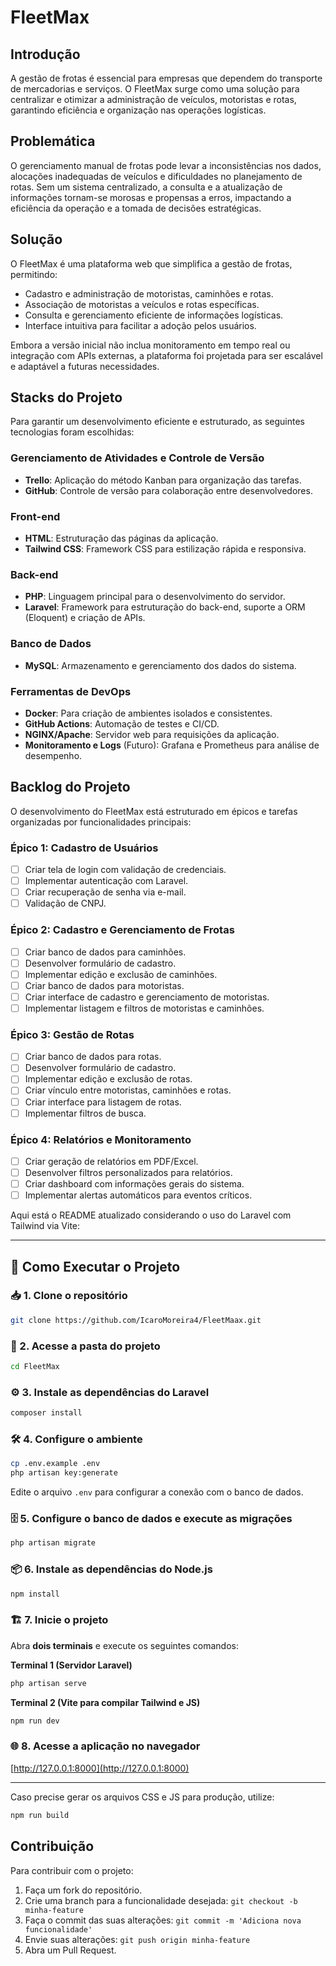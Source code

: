 # FleetMax

## Introdução

A gestão de frotas é essencial para empresas que dependem do transporte de mercadorias e serviços. O FleetMax surge como uma solução para centralizar e otimizar a administração de veículos, motoristas e rotas, garantindo eficiência e organização nas operações logísticas.

## Problemática

O gerenciamento manual de frotas pode levar a inconsistências nos dados, alocações inadequadas de veículos e dificuldades no planejamento de rotas. Sem um sistema centralizado, a consulta e a atualização de informações tornam-se morosas e propensas a erros, impactando a eficiência da operação e a tomada de decisões estratégicas.

## Solução

O FleetMax é uma plataforma web que simplifica a gestão de frotas, permitindo:

-   Cadastro e administração de motoristas, caminhões e rotas.
-   Associação de motoristas a veículos e rotas específicas.
-   Consulta e gerenciamento eficiente de informações logísticas.
-   Interface intuitiva para facilitar a adoção pelos usuários.

Embora a versão inicial não inclua monitoramento em tempo real ou integração com APIs externas, a plataforma foi projetada para ser escalável e adaptável a futuras necessidades.

## Stacks do Projeto

Para garantir um desenvolvimento eficiente e estruturado, as seguintes tecnologias foram escolhidas:

### **Gerenciamento de Atividades e Controle de Versão**

-   **Trello**: Aplicação do método Kanban para organização das tarefas.
-   **GitHub**: Controle de versão para colaboração entre desenvolvedores.

### **Front-end**

-   **HTML**: Estruturação das páginas da aplicação.
-   **Tailwind CSS**: Framework CSS para estilização rápida e responsiva.

### **Back-end**

-   **PHP**: Linguagem principal para o desenvolvimento do servidor.
-   **Laravel**: Framework para estruturação do back-end, suporte a ORM (Eloquent) e criação de APIs.

### **Banco de Dados**

-   **MySQL**: Armazenamento e gerenciamento dos dados do sistema.

### **Ferramentas de DevOps**

-   **Docker**: Para criação de ambientes isolados e consistentes.
-   **GitHub Actions**: Automação de testes e CI/CD.
-   **NGINX/Apache**: Servidor web para requisições da aplicação.
-   **Monitoramento e Logs** (Futuro): Grafana e Prometheus para análise de desempenho.

## Backlog do Projeto

O desenvolvimento do FleetMax está estruturado em épicos e tarefas organizadas por funcionalidades principais:

### **Épico 1: Cadastro de Usuários**

-   [ ] Criar tela de login com validação de credenciais.
-   [ ] Implementar autenticação com Laravel.
-   [ ] Criar recuperação de senha via e-mail.
-   [ ] Validação de CNPJ.

### **Épico 2: Cadastro e Gerenciamento de Frotas**

-   [ ] Criar banco de dados para caminhões.
-   [ ] Desenvolver formulário de cadastro.
-   [ ] Implementar edição e exclusão de caminhões.
-   [ ] Criar banco de dados para motoristas.
-   [ ] Criar interface de cadastro e gerenciamento de motoristas.
-   [ ] Implementar listagem e filtros de motoristas e caminhões.

### **Épico 3: Gestão de Rotas**

-   [ ] Criar banco de dados para rotas.
-   [ ] Desenvolver formulário de cadastro.
-   [ ] Implementar edição e exclusão de rotas.
-   [ ] Criar vínculo entre motoristas, caminhões e rotas.
-   [ ] Criar interface para listagem de rotas.
-   [ ] Implementar filtros de busca.

### **Épico 4: Relatórios e Monitoramento**

-   [ ] Criar geração de relatórios em PDF/Excel.
-   [ ] Desenvolver filtros personalizados para relatórios.
-   [ ] Criar dashboard com informações gerais do sistema.
-   [ ] Implementar alertas automáticos para eventos críticos.

Aqui está o README atualizado considerando o uso do Laravel com Tailwind via Vite:

---

## 🚀 Como Executar o Projeto

### 📥 1. Clone o repositório

```bash
git clone https://github.com/IcaroMoreira4/FleetMaax.git
```

### 📂 2. Acesse a pasta do projeto

```bash
cd FleetMax
```

### ⚙️ 3. Instale as dependências do Laravel

```bash
composer install
```

### 🛠 4. Configure o ambiente

```bash
cp .env.example .env
php artisan key:generate
```

Edite o arquivo `.env` para configurar a conexão com o banco de dados.

### 🗄️ 5. Configure o banco de dados e execute as migrações

```bash
php artisan migrate
```

### 📦 6. Instale as dependências do Node.js

```bash
npm install
```

### 🏗️ 7. Inicie o projeto

Abra **dois terminais** e execute os seguintes comandos:

**Terminal 1 (Servidor Laravel)**

```bash
php artisan serve
```

**Terminal 2 (Vite para compilar Tailwind e JS)**

```bash
npm run dev
```

### 🌐 8. Acesse a aplicação no navegador

[http://127.0.0.1:8000](http://127.0.0.1:8000)

---

Caso precise gerar os arquivos CSS e JS para produção, utilize:

```bash
npm run build
```

## Contribuição

Para contribuir com o projeto:

1. Faça um fork do repositório.
2. Crie uma branch para a funcionalidade desejada: `git checkout -b minha-feature`
3. Faça o commit das suas alterações: `git commit -m 'Adiciona nova funcionalidade'`
4. Envie suas alterações: `git push origin minha-feature`
5. Abra um Pull Request.
